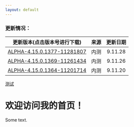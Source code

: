 ```yaml
---
layout: default
---
```


### 更新情况：

| 更新版本(点击版本号进行下载) | 来源 | 更新日期 |  
|:------:|:------:|:------:|  
| [ALPHA-4.15.0.1377-11281807](https://www.lanzous.com/tp/i7nrn8d) | 内测 | 9.11.28 |  
| [ALPHA-4.15.0.1369-11261434](https://www.lanzous.com/tp/i7loxyj) | 内测 | 9.11.26 |  
| [ALPHA-4.15.0.1364-11201714](https://www.lanzous.com/tp/i7h0ida) | 内测 | 9.11.20 |  

[测试](/index.php?url=https://www.lanzous.com/i1aesgj&type=down)

<div class="menu">
<?php include 'index.php';?>
</div>
<h1>欢迎访问我的首页！</h1>
<p>Some text.</p>
<div><?php echo "直链：$downUrl";?></div>
